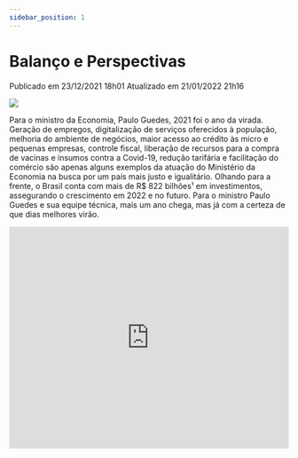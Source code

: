 ```yaml
---
sidebar_position: 1
---
```


# Balanço e Perspectivas

Publicado em 23/12/2021 18h01 Atualizado em 21/01/2022 21h16

![ ](https://www.gov.br/economia/pt-br/acesso-a-informacao/acoes-e-programas/principais-acoes-na-area-economica/balanco-e-perspectivas/balanco-e-perspectivas/@@govbr.institucional.banner/c96c125c-8e90-4425-a1da-5cf2f040a3fe/@@images/9ca72445-b145-45d5-a97b-3f49514356cb.png)

Para o ministro da Economia, Paulo Guedes, 2021 foi o ano da virada. Geração de empregos, digitalização de serviços oferecidos à população, melhoria do ambiente de negócios, maior acesso ao crédito às micro e pequenas empresas, controle fiscal, liberação de recursos para a compra de vacinas e insumos contra a Covid-19, redução tarifária e facilitação do comércio são apenas alguns exemplos da atuação do Ministério da Economia na busca por um país mais justo e igualitário. Olhando para a frente, o Brasil conta com mais de R$ 822 bilhões¹ em investimentos, assegurando o crescimento em 2022 e no futuro. Para o ministro Paulo Guedes e sua equipe técnica, mais um ano chega, mas já com a certeza de que dias melhores virão.

<div className="video-container">
  <iframe
    width="100%"
    height="400"
    src="https://www.youtube.com/embed/UDbFDYRlVZQ"
    title="Pátria Amada Brasil"
    frameBorder="0"
    allow="accelerometer; autoplay; clipboard-write; encrypted-media; gyroscope; picture-in-picture"
    allowFullScreen
  />
</div>

**Os dados em investimentos contratados foram atualizados após a gravação do vídeo do ministro da Economia**

![ ](https://www.gov.br/economia/pt-br/acesso-a-informacao/acoes-e-programas/principais-acoes-na-area-economica/balanco-e-perspectivas/balanco-e-perspectivas/@@govbr.institucional.banner/b485da70-6d67-4e78-8231-a3b6f440d283/@@images/6c61435c-c9c0-45a8-953f-46e2e8817fdb.png)

## Confira os balanços setoriais do ME

### Tesouro e Orçamento

> 2021 está se encerrando de uma forma muito boa em termos fiscais. Esse ano nós iremos entregar um 
> déficit perto de 1%: R$ 90 a R$ 95 bilhões. Ou seja, uma redução de 10 vezes no déficit 
> apresentado no ano passado, ainda convivendo com a calamidade do coronavírus.

**Esteves Colnago, secretário especial do Tesouro e Orçamento**

<div className="video-container">
  <iframe
    width="100%"
    height="400"
    src="https://www.youtube.com/embed/LGsOHHudU-w"
    title="Pátria Amada Brasil"
    frameBorder="0"
    allow="accelerometer; autoplay; clipboard-write; encrypted-media; gyroscope; picture-in-picture"
    allowFullScreen
  />
</div>

### Produtividade e Competitividade 


> Só nos últimos três meses, 1 milhão e 400 mil empresas foram criadas em nosso país. Isso tudo foi
> um grande plano de transformação, com o empreendedor no centro de tudo que nós fazemos. O Brasil 
> hoje é um país muito melhor para se empreender, o que nós chamamos de melhor ambiente de negócios.

**Carlos Da Costa, secretário especial de Produtividade e Competitividade**

<div className="video-container">
  <iframe
    width="100%"
    height="400"
    src="https://www.youtube.com/embed/9UbVr7B5R5k"
    title="Pátria Amada Brasil"
    frameBorder="0"
    allow="accelerometer; autoplay; clipboard-write; encrypted-media; gyroscope; picture-in-picture"
    allowFullScreen
  />
</div>

### Receita Federal


> Nossas equipes nos portos, aeroportos e fronteiras terrestres bateram recordes para liberar de 
> forma segura e célere insumos que salvaram tantas vidas. O desembaraço sob nuvens foi destaque e 
> tornou-se um case global, com 1 milhão de doses de vacinas desembaraçadas em apenas 17 minutos.

**José Tostes, secretário especial da Receita Federal**

<div className="video-container">
  <iframe
    width="100%"
    height="400"
    src="https://www.youtube.com/embed/RAiT4aDCX4A"
    title="Pátria Amada Brasil"
    frameBorder="0"
    allow="accelerometer; autoplay; clipboard-write; encrypted-media; gyroscope; picture-in-picture"
    allowFullScreen
  />
</div>

### Assuntos Internacionais


> Em março, o Ministério da Economia reduziu em 10% a Tarifa Externa Comum para bens de capital e de 
> informática. Em novembro, essa redução foi ampliada para importação de 87% dos itens da 
> Nomenclatura Comum do Mercosul. Foi a redução tarifária mais abrangente já adotada no Brasil para 
> importações. Essa medida vai contribuir para reduzir o custo de quase todos os bens importados, 
> beneficiando a população e as empresas que utilizam esses insumos para produzir.

**Roberto Fendt, secretário especial de Comércio Exterior e Assuntos Internacionais**

<div className="video-container">
  <iframe
    width="100%"
    height="400"
    src="https://www.youtube.com/embed/4na7NR_RcI0"
    title="Pátria Amada Brasil"
    frameBorder="0"
    allow="accelerometer; autoplay; clipboard-write; encrypted-media; gyroscope; picture-in-picture"
    allowFullScreen
  />
</div>

### Desestatização

> O ano de 2021 para a gente foi excepcional. Tivemos entregas fantásticas, como a aprovação da 
> Medida Provisória que permite a privatização da Eletrobras, algo tentado desde 1995, sem sucesso, 
> e que conseguimos entregar agora ao longo de 2021. Tivemos a marca de R$ 240 bilhões em 
> desinvestimentos, incluindo ativos importantíssimos.

**Diogo Mac Cord, secretário especial de Desestatização, Desinvestimento e Mercados**

<div className="video-container">
  <iframe
    width="100%"
    height="400"
    src="https://www.youtube.com/embed/0uk94k_rg1s"
    title="Pátria Amada Brasil"
    frameBorder="0"
    allow="accelerometer; autoplay; clipboard-write; encrypted-media; gyroscope; picture-in-picture"
    allowFullScreen
  />
</div>

### Executivo

> Quando criamos este Ministério, colocamos sob a mesma Governança todos os instrumentos necessários 
> para fazer as importantes reformas que o país precisa. E durante a pandemia, isso foi essencial 
> para que déssemos respostas rápidas e efetivas para reduzir os terríveis impactos econômicos 
> causados pelo coronavirus.

**Marcelo Pacheco dos Guaranys, secretário executivo**

<div className="video-container">
  <iframe
    width="100%"
    height="400"
    src="https://www.youtube.com/embed/8MD3q5gAiKo"
    title="Pátria Amada Brasil"
    frameBorder="0"
    allow="accelerometer; autoplay; clipboard-write; encrypted-media; gyroscope; picture-in-picture"
    allowFullScreen
  />
</div>

### Programas de investimento

> Nós concluímos 2021 com R$ 333 bilhões de novos investimentos contratados, o que vai ter um 
> impacto tremendo na nossa economia. E são investimentos, leilões decorrentes do setor de 
> transportes, com novas oportunidades de investimentos privados em aeroportos, em portos, em 
> terminais pesqueiros, em rodovias, em ferrovias, em geração e transmissão de energia, no setor de 
> óleo e gás, no setor de mineração, no setor de telecomunicações, com o leilão do 5G, no setor de 
> saneamento, com uma transformação no setor de água e esgoto, e também no setor de iluminação 
> pública.

**Marta Seillier, secretária especial do Programa de Parcerias de Investimentos**

<div className="video-container">
  <iframe
    width="100%"
    height="400"
    src="https://www.youtube.com/embed/lDrwL33MHfA"
    title="Pátria Amada Brasil"
    frameBorder="0"
    allow="accelerometer; autoplay; clipboard-write; encrypted-media; gyroscope; picture-in-picture"
    allowFullScreen
  />
</div>

### Política Econômica

> Foi um ano difícil, o Brasil atravessou a maior crise de saúde pública de sua história. Tivemos 
> também a maior crise hídrica em quase um século e o maior choque negativo do agro em quase uma 
> década. Três choques terríveis e, mesmo assim, a nossa economia cresceu mais de 4%. O ano que vem 
> é repleto de desafios, mas com a normalização da pandemia, do clima e com a volta do agro, 
> esperamos um crescimento do emprego, dos investimentos privados, e da renda do trabalhador 
> brasileiro.

**Adolfo Sachsida, secretário de Política Econômica**

<div className="video-container">
  <iframe
    width="100%"
    height="400"
    src="https://www.youtube.com/embed/kJHk-mQ3_e4"
    title="Pátria Amada Brasil"
    frameBorder="0"
    allow="accelerometer; autoplay; clipboard-write; encrypted-media; gyroscope; picture-in-picture"
    allowFullScreen
  />
</div>

### Procuradoria

> A Procuradoria-Geral da Fazenda Nacional, só no ano de 2021, regularizou mais de R$ 93 bilhões em 
> dívidas de contribuintes que passam por uma situação econômica bastante difícil nesse momento e 
> não teriam como saldar a sua dívida da forma usual. Além disso, promovemos a digitalização da 
> totalidade dos serviços que são postos à disposição dos contribuintes, colocamos tudo isso numa 
> única plataforma. Evitamos também, em juízo, uma série de prejuízos bilionários na busca da 
> justiça fiscal.

**Ricardo Soriano de Alencar, procurador-geral da Fazenda Nacional**

<div className="video-container">
  <iframe
    width="100%"
    height="400"
    src="https://www.youtube.com/embed/q0NgLU7N5TY" 
    title="Pátria Amada Brasil"
    frameBorder="0"
    allow="accelerometer; autoplay; clipboard-write; encrypted-media; gyroscope; picture-in-picture"
    allowFullScreen
  />
</div>

### DESBUROCRATIZAÇÃO

> Hoje podemos bater no peito e dizer com orgulho que somos o sétimo governo mais digitalizado do 
> planeta de acordo com o Banco Mundial. Somos o primeiro das Américas, à frente de Estados Unidos e 
> Canadá. Somos um Estado que se preocupa com o cidadão e oferece prova de vida digital, documentos 
> digitais e serviços digitais como PIX, o Auxílio Emergencial, o Seguro Desemprego,  a Carteira 
> Digital de Trânsito, o ConecteSUS e tantos outros. Isso tudo em apenas três anos.

**Caio Mario Paes de Andrade , secretário especial de Desburocratização, Gestão e Governo Digital**

<div className="video-container">
  <iframe
    width="100%"
    height="400"
    src="https://www.youtube.com/embed/3BJIH4tN-9g"
    title="Pátria Amada Brasil"
    frameBorder="0"
    allow="accelerometer; autoplay; clipboard-write; encrypted-media; gyroscope; picture-in-picture"
    allowFullScreen
  />
</div>

## Notícias


[Ministério da Economia destaca avanços na área de transformação digital e combate à burocracia](https://www.gov.br/economia/pt-br/acesso-a-informacao/acoes-e-programas/principais-acoes-na-area-economica/balanco-e-perspectivas/noticias/2022/janeiro/ministerio-da-economia-destaca-avancos-na-area-de-transformacao-digital-e-combate-a-burocracia)


Entre as iniciativas apontadas pelo secretário Caio Paes de Andrade estão o aumento de usuários da plataforma GOV.BR e medidas para maior eficiência da Administração Pública

[Apoio à consolidação fiscal e às iniciativas pró-mercado marca atuação da SPE em 2021](https://www.gov.br/economia/pt-br/acesso-a-informacao/acoes-e-programas/principais-acoes-na-area-economica/balanco-e-perspectivas/noticias/2022/janeiro/apoio-a-consolidacao-fiscal-e-as-iniciativas-pro-mercado-marca-atuacao-da-spe-em-2021)


Medidas e propostas para suporte a esse binômio foram o foco da Secretaria de Política Econômica no ano recém-encerrado – e continuarão sendo em 2022

[Procurador-geral da Fazenda Nacional destaca realizações da PGFN em 2021](https://www.gov.br/economia/pt-br/acesso-a-informacao/acoes-e-programas/principais-acoes-na-area-economica/balanco-e-perspectivas/noticias/procurador-geral-da-fazenda-nacional-destaca-realizacoes-da-pgfn-em-2021)


Ricardo Soriano afirmou que a instituição promoveu a digitalização da totalidade dos serviços à disposição dos contribuintes numa única plataforma

[Brasil avança na inserção nos mercados globais em 2021](https://www.gov.br/economia/pt-br/acesso-a-informacao/acoes-e-programas/principais-acoes-na-area-economica/balanco-e-perspectivas/noticias/brasil-avanca-na-insercao-nos-mercados-globais-em-2021)


Secretaria Especial de Comércio Exterior e Assuntos Internacionais fecha o ano com sucesso em medidas de redução de tarifas de importação, desburocratização e reforma do crédito à exportação

[Mais notícias…](https://www.gov.br/economia/pt-br/acesso-a-informacao/acoes-e-programas/principais-acoes-na-area-economica/balanco-e-perspectivas/noticias/noticias-1)
